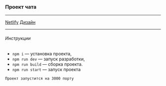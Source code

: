 ### Проект чата

---

[Netlify](https://deploy--nimble-capybara-511fe3.netlify.app/)
[Дизайн](https://www.figma.com/file/24EUnEHGEDNLdOcxg7ULwV/Chat?type=design&t=Na47U2OW4oHi0Z9s-0)

---

###### Инструкции

- `npm i` — установка проекта,
- `npm run dev` — запуск разработки,
- `npm run build` — сборка проекта.
- `npm run start` — запуск проекта

```text
Проект запустится на 3000 порту
```
